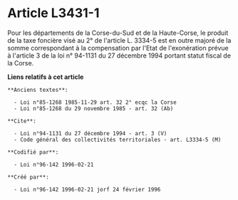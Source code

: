 # Article L3431-1

Pour les départements de la Corse-du-Sud et de la Haute-Corse, le produit de la taxe foncière visé au 2° de l'article L.
3334-5 est en outre majoré de la somme correspondant à la compensation par l'Etat de l'exonération prévue à l'article 3 de la
loi n° 94-1131 du 27 décembre 1994 portant statut fiscal de la Corse.

**Liens relatifs à cet article**

	**Anciens textes**:

	  - Loi n°85-1268 1985-11-29 art. 32 2° ecqc la Corse
	  - Loi n°85-1268 du 29 novembre 1985 - art. 32 (Ab)

	**Cite**:

	  - Loi n°94-1131 du 27 décembre 1994 - art. 3 (V)
	  - Code général des collectivités territoriales - art. L3334-5 (M)

	**Codifié par**:

	  - Loi n°96-142 1996-02-21

	**Créé par**:

	  - Loi n°96-142 1996-02-21 jorf 24 février 1996
